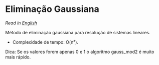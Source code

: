 # Eliminação Gaussiana

*Read in [English](https://github.com/joao-frohlich/AlmanaqueBrute/blob/readme-translation/Matem%C3%A1tica/Elimina%C3%A7%C3%A3o%20Gaussiana/Readme.en.md)*

Método de eliminação gaussiana para resolução de sistemas lineares.
* Complexidade de tempo: O(n³).


Dica: Se os valores forem apenas 0 e 1 o algoritmo gauss_mod2 é muito mais rápido. 
